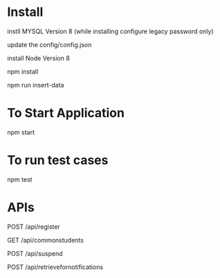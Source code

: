 # Install

instll MYSQL Version 8 (while installing configure legacy password only)

update the config/config.json

install Node Version 8

npm install

npm run insert-data


# To Start Application

npm start


# To run test cases

npm test


# APIs

POST /api/register

GET /api/commonstudents

POST /api/suspend

POST /api/retrievefornotifications
